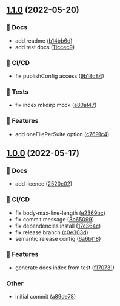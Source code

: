 ## [1.1.0](https://github.com/Konecty/jest-doc-reporter/compare/1.0.0...1.1.0) (2022-05-20)


### 📔 Docs

* add readme ([b14bb6d](https://github.com/Konecty/jest-doc-reporter/commit/b14bb6dfdf9adddd90bbc48fd9dc95a1879a2da6))
* add test docs ([11ccec9](https://github.com/Konecty/jest-doc-reporter/commit/11ccec9b976d539a2bba578d453646371ec140ca))


### 🦊 CI/CD

* fix publishConfig access ([9b18d84](https://github.com/Konecty/jest-doc-reporter/commit/9b18d847e78cbd41efe4b872d687527cd118d705))


### 🧪 Tests

* fix index mkdirp mock ([a80af47](https://github.com/Konecty/jest-doc-reporter/commit/a80af476e871cbab079b05a17f0e320a3d5d0ac6))


### 🚀 Features

* add oneFilePerSuite option ([c7691c4](https://github.com/Konecty/jest-doc-reporter/commit/c7691c41899e729bd73ad204d78f70b2374ec99f))

## [1.0.0](https://github.com/Konecty/jest-doc-reporter/compare/...1.0.0) (2022-05-17)


### 📔 Docs

* add licence ([2520c02](https://github.com/Konecty/jest-doc-reporter/commit/2520c025aa7d2e0a67fd88cad2add5407631b32c))


### 🦊 CI/CD

* fix body-max-line-length ([e2369bc](https://github.com/Konecty/jest-doc-reporter/commit/e2369bc15f514f09d60e70a53e3687aefcd809bd))
* fix commit message ([3b65099](https://github.com/Konecty/jest-doc-reporter/commit/3b65099642a2eaccb81c15cddfdfb21f51c52e4f))
* fix dependencies install ([17c364c](https://github.com/Konecty/jest-doc-reporter/commit/17c364c5e46d40f093cf7792b39082d8f58d16ff))
* fix release branch ([c0e303d](https://github.com/Konecty/jest-doc-reporter/commit/c0e303db790bb3659d848070cb6b8d9980ad0380))
* semantic release config ([6a6b118](https://github.com/Konecty/jest-doc-reporter/commit/6a6b11814b11b8d5d98d89c5f48df72f87a7ec90))


### 🚀 Features

* generate docs index from test ([f170731](https://github.com/Konecty/jest-doc-reporter/commit/f1707317b87bc0e60a4151337eb8bc9867b2a169))


### Other

* initial commit ([a89de78](https://github.com/Konecty/jest-doc-reporter/commit/a89de78467b60426538545346bf895c77801327f))
